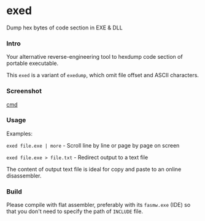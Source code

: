 # exed
Dump hex bytes of code section in EXE & DLL

### Intro

Your alternative reverse-engineering tool to hexdump code section of portable executable.

This `exed` is a variant of `exedump`, which omit file offset and ASCII characters.

### Screenshot

[cmd](https://pictr.com/images/2023/04/30/E4z2tX.png)

### Usage

Examples:

`exed file.exe | more` - Scroll line by line or page by page on screen

`exed file.exe > file.txt` - Redirect output to a text file

The content of output text file is ideal for copy and paste to an online disassembler.

### Build

Please compile with flat assembler, preferably with its `fasmw.exe` (IDE) so that you don't need to specify the path of `INCLUDE` file.
